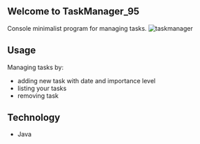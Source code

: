 ## Welcome to TaskManager_95
Console minimalist program for managing tasks.
![taskmanager](https://user-images.githubusercontent.com/97983923/169290262-5242e0c4-1764-4c07-ab23-d1a869ad95c8.jpg)

## Usage
Managing tasks by:
* adding new task with date and importance level
* listing your tasks
* removing task

## Technology
* Java
